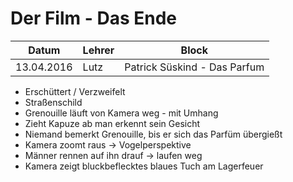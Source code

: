 # Der Film - Das Ende

Datum      | Lehrer | Block
-----------|--------|------
13.04.2016 | Lutz   | Patrick Süskind - Das Parfum

- Erschüttert / Verzweifelt
- Straßenschild
- Grenouille läuft von Kamera weg - mit Umhang
- Zieht Kapuze ab man erkennt sein Gesicht 
- Niemand bemerkt Grenouille, bis er sich das Parfüm übergießt
- Kamera zoomt raus -> Vogelperspektive
- Männer rennen auf ihn drauf -> laufen weg
- Kamera zeigt bluckbeflecktes blaues Tuch am Lagerfeuer
